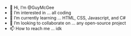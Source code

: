 - 👋 Hi, I’m @GuyMcGee
- 👀 I’m interested in ... all coding
- 🌱 I’m currently learning ... HTML, CSS, Javascript, and C#
- 💞️ I’m looking to collaborate on ... any open-source project
- 📫 How to reach me ... idk

<!---
GuyMcGee/GuyMcGee is a ✨ special ✨ repository because its `README.md` (this file) appears on your GitHub profile.
You can click the Preview link to take a look at your changes.
--->
